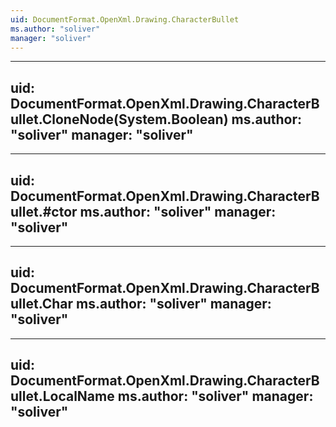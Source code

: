 ```yaml
---
uid: DocumentFormat.OpenXml.Drawing.CharacterBullet
ms.author: "soliver"
manager: "soliver"
---
```


---
uid: DocumentFormat.OpenXml.Drawing.CharacterBullet.CloneNode(System.Boolean)
ms.author: "soliver"
manager: "soliver"
---

---
uid: DocumentFormat.OpenXml.Drawing.CharacterBullet.#ctor
ms.author: "soliver"
manager: "soliver"
---

---
uid: DocumentFormat.OpenXml.Drawing.CharacterBullet.Char
ms.author: "soliver"
manager: "soliver"
---

---
uid: DocumentFormat.OpenXml.Drawing.CharacterBullet.LocalName
ms.author: "soliver"
manager: "soliver"
---
